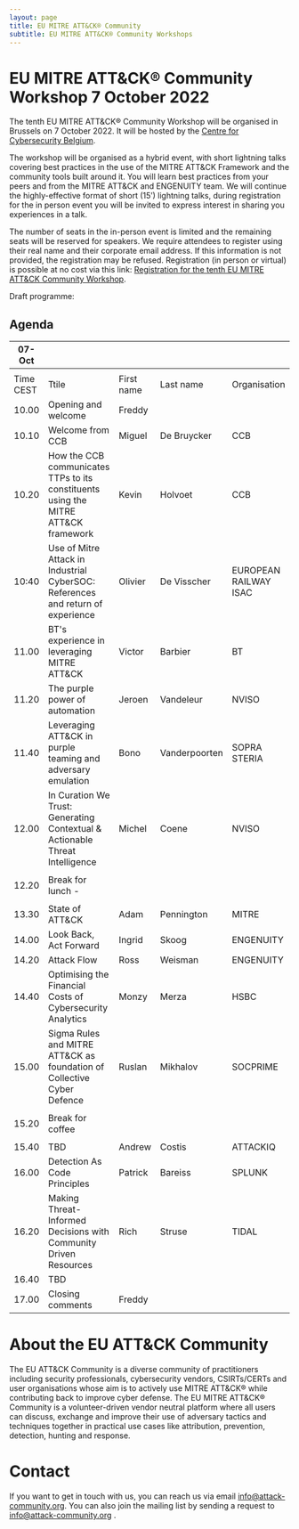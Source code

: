 ```yaml
---
layout: page
title: EU MITRE ATT&CK® Community
subtitle: EU MITRE ATT&CK® Community Workshops
---
```


# EU MITRE ATT&CK® Community Workshop 7 October 2022

The tenth EU MITRE ATT&CK® Community Workshop will be organised in Brussels on 7 October 2022. It will be hosted by the <a href="https://ccb.belgium.be/en"> Centre for Cybersecurity Belgium</a>. 

The workshop will be organised as a hybrid event, with short lightning talks covering best practices in the use of the MITRE ATT&CK Framework and the community tools built around it. You will learn best practices from your peers and from the MITRE ATT&CK and ENGENUITY team. We will continue the highly-effective format of short (15’) lightning talks, during registration for the in person event you will be invited to express interest in sharing you experiences in a talk. 

The number of seats in the in-person event is limited and the remaining seats will be reserved for speakers. We require attendees to register using their real name and their corporate email address. If this information is not provided, the registration may be refused. Registration (in person or virtual) is possible at no cost via this link: <a href="https://www.xing.com/events/eu-mitre-att-ck-community-workshop-4153389"> Registration for the tenth 
EU MITRE ATT&CK Community Workshop</a>. 

Draft programme:
## Agenda

| 07-Oct   |                                                                                       |             |            |                                   |
|----------|---------------------------------------------------------------------------------------|-------------|------------|-----------------------------------|
|          |                                                                                       |             |            |                                   |
| Time CEST| Ttile                                                                                 | First name  | Last name  | Organisation                      |
| 10.00    | Opening and welcome                                                                   | Freddy      |            |                                   |
| 10.10    | Welcome from CCB                                                                      | Miguel      | De Bruycker| CCB                               |
| 10.20    | How the CCB communicates TTPs to its constituents using the MITRE ATT&CK framework    | Kevin       | Holvoet    | CCB                               |
| 10:40    | Use of Mitre Attack in Industrial CyberSOC: References and return of experience       | Olivier     | De Visscher| EUROPEAN RAILWAY ISAC             |
| 11.00    | BT's experience in leveraging MITRE ATT&CK                                            | Victor      | Barbier    | BT                                |
| 11.20    | The purple power of automation                                                        | Jeroen      | Vandeleur  | NVISO                             |
| 11.40    | Leveraging ATT&CK in purple teaming and adversary emulation                           | Bono        | Vanderpoorten   | SOPRA STERIA                 |
| 12.00    | In Curation We Trust: Generating Contextual & Actionable Threat Intelligence          | Michel      | Coene      | NVISO                             |
|          |                                                                                       |             |            |                                   |
| 12.20    | Break for lunch  -                                                                    |             |            |                                   |
|          |                                                                                       |             |            |                                   |
| 13.30    | State of ATT&CK                                                                       | Adam        | Pennington | MITRE                             |
| 14.00    | Look Back, Act Forward                                                                | Ingrid      | Skoog      | ENGENUITY                         |
| 14.20    | Attack Flow                                                                           | Ross        | Weisman    | ENGENUITY                         |
| 14.40    | Optimising the Financial Costs of Cybersecurity Analytics                             | Monzy       | Merza      | HSBC                              |
| 15.00    | Sigma Rules and MITRE ATT&CK as foundation of Collective Cyber Defence                | Ruslan      | Mikhalov   | SOCPRIME                          |
|          |                                                                                       |             |            |                                   |
| 15.20    | Break for coffee                                                                      |             |            |                                   |
|          |                                                                                       |             |            |                                   |
| 15.40    | TBD                                                                                   | Andrew      | Costis     | ATTACKIQ                          |
| 16.00    | Detection As Code Principles                                                          | Patrick     | Bareiss    | SPLUNK                            |
| 16.20    | Making Threat-Informed Decisions with Community Driven Resources                      | Rich        | Struse     | TIDAL                             |
| 16.40    | TBD                                                                                   |             |            |                                   |
| 17.00    | Closing comments                                                                      | Freddy      |            |                                   |



# About the EU ATT&CK Community

The EU ATT&CK Community is a diverse community of practitioners including security professionals, cybersecurity vendors, CSIRTs/CERTs and user organisations whose aim is to actively use MITRE ATT&CK® while contributing back to improve cyber defense. The EU MITRE ATT&CK® Community is a volunteer-driven vendor neutral platform where all users can discuss, exchange and improve their use of adversary tactics and techniques together in practical use cases like attribution, prevention, detection, hunting and response.

# Contact

If you want to get in touch with us, you can reach us via email info@attack-community.org. You can also join the mailing list by sending a request to info@attack-community.org .

